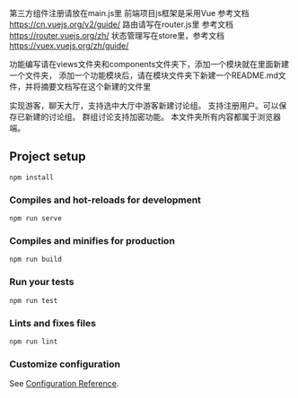 第三方组件注册请放在main.js里
前端项目js框架是采用Vue 参考文档 https://cn.vuejs.org/v2/guide/
路由请写在router.js里 参考文档 https://router.vuejs.org/zh/
状态管理写在store里，参考文档 https://vuex.vuejs.org/zh/guide/

功能编写请在views文件夹和components文件夹下，添加一个模块就在里面新建一个文件夹，
添加一个功能模块后，请在模块文件夹下新建一个README.md文件，并将摘要文档写在这个新建的文件里

实现游客，聊天大厅，支持选中大厅中游客新建讨论组。
支持注册用户。可以保存已新建的讨论组。
群组讨论支持加密功能。
本文件夹所有内容都属于浏览器端。

## Project setup
```
npm install
```

### Compiles and hot-reloads for development
```
npm run serve
```

### Compiles and minifies for production
```
npm run build
```

### Run your tests
```
npm run test
```

### Lints and fixes files
```
npm run lint
```

### Customize configuration
See [Configuration Reference](https://cli.vuejs.org/config/).
